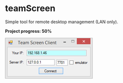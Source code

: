 # teamScreen
Simple tool for remote desktop management (LAN only).

**Project progress: 50%**

<img src="imgs/img1.png"/>
